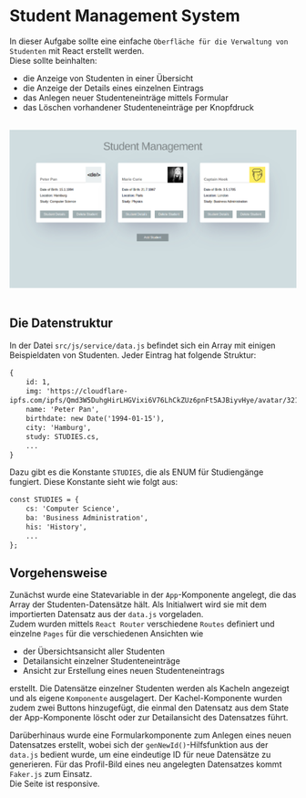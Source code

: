 # Student Management System

In dieser Aufgabe sollte eine einfache `Oberfläche für die Verwaltung von Studenten` mit React erstellt werden. <br>
Diese sollte beinhalten:

- die Anzeige von Studenten in einer Übersicht
- die Anzeige der Details eines einzelnen Eintrags
- das Anlegen neuer Studenteneinträge mittels Formular
- das Löschen vorhandener Studenteneinträge per Knopfdruck
  <br>
  <br>

![Student Management](/readme-assets/student-management-screen.png)
<br>
<br>

## Die Datenstruktur

In der Datei `src/js/service/data.js` befindet sich ein Array mit einigen Beispieldaten von Studenten.
Jeder Eintrag hat folgende Struktur:

```
{
    id: 1,
    img: 'https://cloudflare-ipfs.com/ipfs/Qmd3W5DuhgHirLHGVixi6V76LhCkZUz6pnFt5AJBiyvHye/avatar/321.jpg',
    name: 'Peter Pan',
    birthdate: new Date('1994-01-15'),
    city: 'Hamburg',
    study: STUDIES.cs,
    ...
}
```

Dazu gibt es die Konstante `STUDIES`, die als ENUM für Studiengänge fungiert. Diese Konstante sieht wie folgt aus:

```
const STUDIES = {
    cs: 'Computer Science',
    ba: 'Business Administration',
    his: 'History',
    ...
};
```

## Vorgehensweise

Zunächst wurde eine Statevariable in der `App`-Komponente angelegt, die das Array der Studenten-Datensätze hält.
Als Initialwert wird sie mit dem importierten Datensatz aus der `data.js` vorgeladen. <br> Zudem wurden mittels `React Router` verschiedene `Routes` definiert und einzelne `Pages` für die verschiedenen Ansichten wie

- der Übersichtsansicht aller Studenten
- Detailansicht einzelner Studenteneinträge
- Ansicht zur Erstellung eines neuen Studenteneintrags
  <br>

erstellt. Die Datensätze einzelner Studenten werden als Kacheln angezeigt und als eigene `Komponente` ausgelagert. Der Kachel-Komponente wurden zudem zwei Buttons hinzugefügt, die einmal den Datensatz aus dem State der App-Komponente löscht oder zur Detailansicht des Datensatzes führt.<br>

Darüberhinaus wurde eine Formularkomponente zum Anlegen eines neuen Datensatzes erstellt, wobei sich der `genNewId()`-Hilfsfunktion aus der `data.js` bedient wurde, um eine eindeutige ID für neue Datensätze zu generieren. Für das Profil-Bild eines neu angelegten Datensatzes kommt `Faker.js` zum Einsatz. <br>
Die Seite ist responsive.
